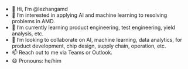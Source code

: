- 👋 Hi, I’m @lezhangamd
- 👀 I’m interested in applying AI and machine learning to resolving problems in AMD.
- 🌱 I’m currently learning product engineering, test engineering, yield analysis, etc.
- 💞️ I’m looking to collaborate on AI, machine learning, data analytics, for product development, chip design, supply chain, operation, etc.
- 📫 Reach out to me via Teams or Outlook.
- 😄 Pronouns: he/him

<!---
lezhangamd/lezhangamd is a ✨ special ✨ repository because its `README.md` (this file) appears on your GitHub profile.
You can click the Preview link to take a look at your changes.
--->
